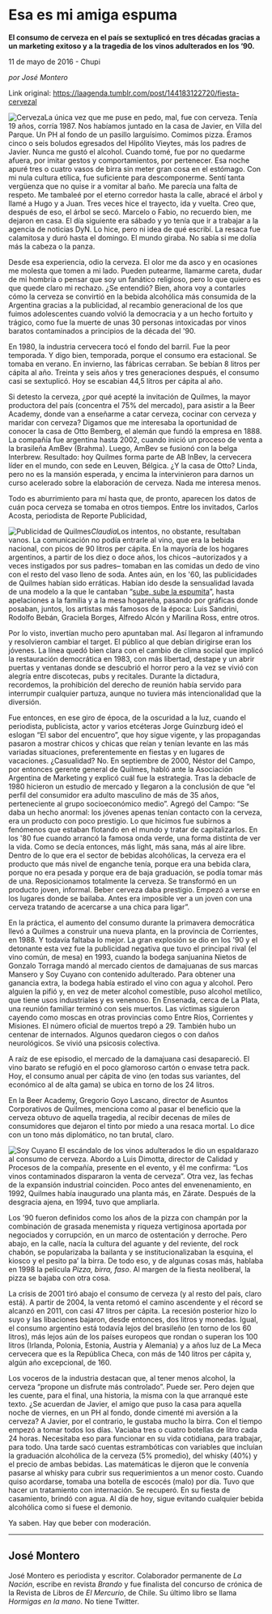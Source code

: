 # Esa es mi amiga espuma

**El consumo de cerveza en el país se sextuplicó en tres décadas gracias a un marketing exitoso y a la tragedia de los vinos adulterados en los ‘90.**

11 de mayo de 2016 - Chupi

_por José Montero_

Link original: https://laagenda.tumblr.com/post/144183122720/fiesta-cervezal

![Cerveza](https://64.media.tumblr.com/8e00a73598a41d7a5137b6b979c3a332/tumblr_inline_pk0l2niMN51t6q87u_500.jpg)La única vez que me puse en pedo, mal, fue con cerveza. Tenía 19 años, corría 1987. Nos habíamos juntado en la casa de Javier, en Villa del Parque. Un PH al fondo de un pasillo larguísimo. Comimos pizza. Éramos cinco o seis boludos egresados del Hipólito Vieytes, más los padres de Javier. Nunca me gustó el alcohol. Cuando tomé, fue por no quedarme afuera, por imitar gestos y comportamientos, por pertenecer. Esa noche apuré tres o cuatro vasos de birra sin meter gran cosa en el estómago. Con mi nula cultura etílica, fue suficiente para descomponerme. Sentí tanta vergüenza que no quise ir a vomitar al baño. Me parecía una falta de respeto. Me tambaleé por el eterno corredor hasta la calle, abracé el árbol y llamé a Hugo y a Juan. Tres veces hice el trayecto, ida y vuelta. Creo que, después de eso, el árbol se secó. Marcelo o Fabio, no recuerdo bien, me dejaron en casa. El día siguiente era sábado y yo tenía que ir a trabajar a la agencia de noticias DyN. Lo hice, pero ni idea de qué escribí. La resaca fue calamitosa y duró hasta el domingo. El mundo giraba. No sabía si me dolía más la cabeza o la panza.

Desde esa experiencia, odio la cerveza. El olor me da asco y en ocasiones me molesta que tomen a mi lado. Pueden putearme, llamarme careta, dudar de mi hombría o pensar que soy un fanático religioso, pero lo que quiero es que quede claro mi rechazo. ¿Se entendió? Bien, ahora voy a contarles cómo la cerveza se convirtió en la bebida alcohólica más consumida de la Argentina gracias a la publicidad, al recambio generacional de los que fuimos adolescentes cuando volvió la democracia y a un hecho fortuito y trágico, como fue la muerte de unas 30 personas intoxicadas por vinos baratos contaminados a principios de la década del '90.

En 1980, la industria cervecera tocó el fondo del barril. Fue la peor temporada. Y digo bien, temporada, porque el consumo era estacional. Se tomaba en verano. En invierno, las fábricas cerraban. Se bebían 8 litros per cápita al año. Treinta y seis años y tres generaciones después, el consumo casi se sextuplicó. Hoy se escabian 44,5 litros per cápita al año.

Si detesto la cerveza, ¿por qué acepté la invitación de Quilmes, la mayor productora del país (concentra el 75% del mercado), para asistir a la Beer Academy, donde van a enseñarme a catar cerveza, cocinar con cerveza y maridar con cerveza? Digamos que me interesaba la oportunidad de conocer la casa de Otto Bemberg, el alemán que fundó la empresa en 1888. La compañía fue argentina hasta 2002, cuando inició un proceso de venta a la brasileña AmBev (Brahma). Luego, AmBev se fusionó con la belga Interbrew. Resultado: hoy Quilmes forma parte de AB InBev, la cervecera líder en el mundo, con sede en Leuven, Bélgica. ¿Y la casa de Otto? Linda, pero no es la mansión esperada, y encima la intervinieron para darnos un curso acelerado sobre la elaboración de cerveza. Nada me interesa menos.

Todo es aburrimiento para mí hasta que, de pronto, aparecen los datos de cuán poca cerveza se tomaba en otros tiempos. Entre los invitados, Carlos Acosta, periodista de Reporte Publicidad, 


![Publicidad de Quilmes](https://64.media.tumblr.com/3ea3cb7be797ac424cede3b42af28091/tumblr_inline_pk0l2ohQVI1t6q87u_400.jpg)*Claudia*Los intentos, no obstante, resultaban vanos. La comunicación no podía entrarle al vino, que era la bebida nacional, con picos de 90 litros per cápita. En la mayoría de los hogares argentinos, a partir de los diez o doce años, los chicos –autorizados y a veces instigados por sus padres– tomaban en las comidas un dedo de vino con el resto del vaso lleno de soda. Antes aún, en los '60, las publicidades de Quilmes habían sido erráticas. Habían ido desde la sensualidad lavada de una modelo a la que le cantaban “[sube, sube la espumita](https://youtu.be/n0rEXX9EqE8)”, hasta apelaciones a la familia y a la mesa hogareña, pasando por gráficas donde posaban, juntos, los artistas más famosos de la época: Luis Sandrini, Rodolfo Bebán, Graciela Borges, Alfredo Alcón y Marilina Ross, entre otros.

Por lo visto, invertían mucho pero apuntaban mal. Así llegaron al inframundo y resolvieron cambiar el target. El público al que debían dirigirse eran los jóvenes. La línea quedó bien clara con el cambio de clima social que implicó la restauración democrática en 1983, con más libertad, destape y un abrir puertas y ventanas donde se descubrió el horror pero a la vez se vivió con alegría entre discotecas, pubs y recitales. Durante la dictadura, recordemos, la prohibición del derecho de reunión había servido para interrumpir cualquier partuza, aunque no tuviera más intencionalidad que la diversión.

Fue entonces, en ese giro de época, de la oscuridad a la luz, cuando el periodista, publicista, actor y varios etcéteras Jorge Guinzburg ideó el eslogan “El sabor del encuentro”, que hoy sigue vigente, y las propagandas pasaron a mostrar chicos y chicas que reían y tenían levante en las más variadas situaciones, preferentemente en fiestas y en lugares de vacaciones. ¿Casualidad? No. En septiembre de 2000, Néstor del Campo, por entonces gerente general de Quilmes, habló ante la Asociación Argentina de Marketing y explicó cuál fue la estrategia. Tras la debacle de 1980 hicieron un estudio de mercado y llegaron a la conclusión de que “el perfil del consumidor era adulto masculino de más de 35 años, perteneciente al grupo socioeconómico medio”. Agregó del Campo: “Se daba un hecho anormal: los jóvenes apenas tenían contacto con la cerveza, era un producto con poco prestigio. Lo que hicimos fue subirnos a fenómenos que estaban flotando en el mundo y tratar de capitalizarlos. En los '80 fue cuando arrancó la famosa onda verde, una forma distinta de ver la vida. Como se decía entonces, más light, más sana, más al aire libre. Dentro de lo que era el sector de bebidas alcohólicas, la cerveza era el producto que más nivel de enganche tenía, porque era una bebida clara, porque no era pesada y porque era de baja graduación, se podía tomar más de una. Reposicionamos totalmente la cerveza. Se transformó en un producto joven, informal. Beber cerveza daba prestigio. Empezó a verse en los lugares donde se bailaba. Antes era imposible ver a un joven con una cerveza tratando de acercarse a una chica para ligar”.

En la práctica, el aumento del consumo durante la primavera democrática llevó a Quilmes a construir una nueva planta, en la provincia de Corrientes, en 1988. Y todavía faltaba lo mejor. La gran explosión se dio en los '90 y el detonante esta vez fue la publicidad negativa que tuvo el principal rival (el vino común, de mesa) en 1993, cuando la bodega sanjuanina Nietos de Gonzalo Torraga mandó al mercado cientos de damajuanas de sus marcas Mansero y Soy Cuyano con contenido adulterado. Para obtener una ganancia extra, la bodega había estirado el vino con agua y alcohol. Pero alguien la pifió y, en vez de meter alcohol comestible, puso alcohol metílico, que tiene usos industriales y es venenoso. En Ensenada, cerca de La Plata, una reunión familiar terminó con seis muertos. Las víctimas siguieron cayendo como moscas en otras provincias como Entre Ríos, Corrientes y Misiones. El número oficial de muertos trepó a 29. También hubo un centenar de internados. Algunos quedaron ciegos o con daños neurológicos. Se vivió una psicosis colectiva.

A raíz de ese episodio, el mercado de la damajuana casi desapareció. El vino barato se refugió en el poco glamoroso cartón o envase tetra pack. Hoy, el consumo anual per cápita de vino (en todas sus variantes, del económico al de alta gama) se ubica en torno de los 24 litros.

En la Beer Academy, Gregorio Goyo Lascano, director de Asuntos Corporativos de Quilmes, menciona como al pasar el beneficio que la cerveza obtuvo de aquella tragedia, al recibir decenas de miles de consumidores que dejaron el tinto por miedo a una resaca mortal. Lo dice con un tono más diplomático, no tan brutal, claro.

![Soy Cuyano](https://64.media.tumblr.com/570bc942000bb7281ac7cd778456bd8e/tumblr_inline_pk0l2oMlN91t6q87u_500.jpg) El escándalo de los vinos adulterados le dio un espaldarazo al consumo de cerveza. Abordo a Luis Dimotta, director de Calidad y Procesos de la compañía, presente en el evento, y él me confirma: “Los vinos contaminados dispararon la venta de cerveza”. Otra vez, las fechas de la expansión industrial coinciden. Poco antes del envenenamiento, en 1992, Quilmes había inaugurado una planta más, en Zárate. Después de la desgracia ajena, en 1994, tuvo que ampliarla.

Los '90 fueron definidos como los años de la pizza con champán por la combinación de grasada menemista y riqueza vertiginosa aportada por negociados y corrupción, en un marco de ostentación y derroche. Pero abajo, en la calle, nacía la cultura del aguante y del reviente, del rock chabón, se popularizaba la bailanta y se institucionalizaban la esquina, el kiosco y el pesito pa’ la birra. De todo eso, y de algunas cosas más, hablaba en 1998 la película *Pizza, birra, faso*. Al margen de la fiesta neoliberal, la pizza se bajaba con otra cosa.

La crisis de 2001 tiró abajo el consumo de cerveza (y al resto del país, claro está). A partir de 2004, la venta retomó el camino ascendente y el récord se alcanzó en 2011, con casi 47 litros per cápita. La recesión posterior hizo lo suyo y las libaciones bajaron, desde entonces, dos litros y monedas. Igual, el consumo argentino está todavía lejos del brasileño (en torno de los 60 litros), más lejos aún de los países europeos que rondan o superan los 100 litros (Irlanda, Polonia, Estonia, Austria y Alemania) y a años luz de La Meca cervecera que es la República Checa, con más de 140 litros per cápita y, algún año excepcional, de 160. 


Los voceros de la industria destacan que, al tener menos alcohol, la cerveza “propone un disfrute más controlado”. Puede ser. Pero dejen que les cuente, para el final, una historia, la misma con la que arranqué este texto. ¿Se acuerdan de Javier, el amigo que puso la casa para aquella noche de viernes, en un PH al fondo, donde cimenté mi aversión a la cerveza? A Javier, por el contrario, le gustaba mucho la birra. Con el tiempo empezó a tomar todos los días. Vaciaba tres o cuatro botellas de litro cada 24 horas. Necesitaba eso para funcionar en su vida cotidiana, para trabajar, para todo. Una tarde sacó cuentas estrambóticas con variables que incluían la graduación alcohólica de la cerveza (5% promedio), del whisky (40%) y el precio de ambas bebidas. Las matemáticas le dijeron que le convenía pasarse al whisky para cubrir sus requerimientos a un menor costo. Cuando quiso acordarse, tomaba una botella de escocés (malo) por día. Tuvo que hacer un tratamiento con internación. Se recuperó. En su fiesta de casamiento, brindó con agua. Al día de hoy, sigue evitando cualquier bebida alcohólica como si fuese el demonio.

Ya saben. Hay que beber con moderación.

  




---

 José Montero
-------------

 José Montero es periodista y escritor. Colaborador permanente de *La Nación*, escribe en revista *Brando* y fue finalista del concurso de crónica de la Revista de Libros de *El Mercurio*, de Chile. Su último libro se llama *Hormigas en la mano*. No tiene Twitter. 

